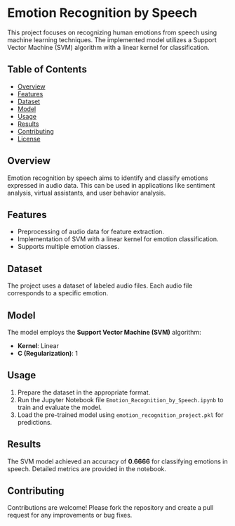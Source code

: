 # Emotion Recognition by Speech

This project focuses on recognizing human emotions from speech using machine learning techniques. The implemented model utilizes a Support Vector Machine (SVM) algorithm with a linear kernel for classification.

## Table of Contents

- [Overview](#overview)
- [Features](#features)
- [Dataset](#dataset)
- [Model](#model)
- [Usage](#usage)
- [Results](#results)
- [Contributing](#contributing)
- [License](#license)

## Overview

Emotion recognition by speech aims to identify and classify emotions expressed in audio data. This can be used in applications like sentiment analysis, virtual assistants, and user behavior analysis.

## Features

- Preprocessing of audio data for feature extraction.
- Implementation of SVM with a linear kernel for emotion classification.
- Supports multiple emotion classes.

## Dataset

The project uses a dataset of labeled audio files. Each audio file corresponds to a specific emotion.

## Model

The model employs the **Support Vector Machine (SVM)** algorithm:
- **Kernel**: Linear
- **C (Regularization)**: 1

## Usage

1. Prepare the dataset in the appropriate format.
2. Run the Jupyter Notebook file `Emotion_Recognition_by_Speech.ipynb` to train and evaluate the model.
3. Load the pre-trained model using `emotion_recognition_project.pkl` for predictions.

## Results

The SVM model achieved an accuracy of **0.6666** for classifying emotions in speech. Detailed metrics are provided in the notebook.

## Contributing

Contributions are welcome! Please fork the repository and create a pull request for any improvements or bug fixes.
